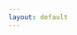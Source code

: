 ```yaml
---
layout: default
---
```


<div class="idxpage-title-container">
	<div class="idxpage-title-content">
	</div>
</div>
<div class="idxpage-highlight-container">
	<div class="idxpage-highlight-content" id="latesthights">
	</div>
</div>


<script type="text/javascript">

$(function () {
    var body = document.getElementById("latesthights");
    var backgrounds = [
            {% for project in site.data.latest_projects %}
            'url('{{ site.baseurl }}{{ project.cover_img_url }}')',
        {% endfor %}
	];
    var current = 0;

    function nextBackground() {
        body.css(
            'background',
        backgrounds[current = ++current % backgrounds.length]);

        setTimeout(nextBackground, 5000);
    }
    setTimeout(nextBackground, 5000);
    body.css('background', backgrounds[0]);
});
</script>